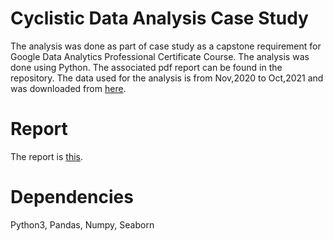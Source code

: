 # Cyclistic Data Analysis Case Study

The analysis was done as part of case study as a capstone requirement for Google Data Analytics Professional Certificate Course.
The analysis was done using Python. The associated pdf report can be found in the repository. The data used for the analysis is from Nov,2020 to Oct,2021 and was downloaded from [here](https://divvy-tripdata.s3.amazonaws.com/index.html).

# Report

The report is [this](https://github.com/aryansi225/Cyclistic-Data-Analysis-Case-Study/blob/main/Cyclistic%20Case%20Study%20Report.pdf).

# Dependencies
Python3, Pandas, Numpy, Seaborn
